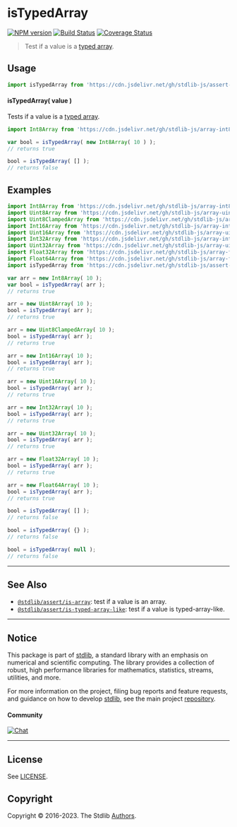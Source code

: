 <!--

@license Apache-2.0

Copyright (c) 2018 The Stdlib Authors.

Licensed under the Apache License, Version 2.0 (the "License");
you may not use this file except in compliance with the License.
You may obtain a copy of the License at

   http://www.apache.org/licenses/LICENSE-2.0

Unless required by applicable law or agreed to in writing, software
distributed under the License is distributed on an "AS IS" BASIS,
WITHOUT WARRANTIES OR CONDITIONS OF ANY KIND, either express or implied.
See the License for the specific language governing permissions and
limitations under the License.

-->

# isTypedArray

[![NPM version][npm-image]][npm-url] [![Build Status][test-image]][test-url] [![Coverage Status][coverage-image]][coverage-url] <!-- [![dependencies][dependencies-image]][dependencies-url] -->

> Test if a value is a [typed array][mdn-typed-array].



<section class="usage">

## Usage

```javascript
import isTypedArray from 'https://cdn.jsdelivr.net/gh/stdlib-js/assert-is-typed-array@deno/mod.js';
```

#### isTypedArray( value )

Tests if a value is a [typed array][mdn-typed-array].

```javascript
import Int8Array from 'https://cdn.jsdelivr.net/gh/stdlib-js/array-int8@deno/mod.js';

var bool = isTypedArray( new Int8Array( 10 ) );
// returns true

bool = isTypedArray( [] );
// returns false
```

</section>

<!-- /.usage -->

<section class="examples">

## Examples

<!-- eslint no-undef: "error" -->

```javascript
import Int8Array from 'https://cdn.jsdelivr.net/gh/stdlib-js/array-int8@deno/mod.js';
import Uint8Array from 'https://cdn.jsdelivr.net/gh/stdlib-js/array-uint8@deno/mod.js';
import Uint8ClampedArray from 'https://cdn.jsdelivr.net/gh/stdlib-js/array-uint8c@deno/mod.js';
import Int16Array from 'https://cdn.jsdelivr.net/gh/stdlib-js/array-int16@deno/mod.js';
import Uint16Array from 'https://cdn.jsdelivr.net/gh/stdlib-js/array-uint16@deno/mod.js';
import Int32Array from 'https://cdn.jsdelivr.net/gh/stdlib-js/array-int32@deno/mod.js';
import Uint32Array from 'https://cdn.jsdelivr.net/gh/stdlib-js/array-uint32@deno/mod.js';
import Float32Array from 'https://cdn.jsdelivr.net/gh/stdlib-js/array-float32@deno/mod.js';
import Float64Array from 'https://cdn.jsdelivr.net/gh/stdlib-js/array-float64@deno/mod.js';
import isTypedArray from 'https://cdn.jsdelivr.net/gh/stdlib-js/assert-is-typed-array@deno/mod.js';

var arr = new Int8Array( 10 );
var bool = isTypedArray( arr );
// returns true

arr = new Uint8Array( 10 );
bool = isTypedArray( arr );
// returns true

arr = new Uint8ClampedArray( 10 );
bool = isTypedArray( arr );
// returns true

arr = new Int16Array( 10 );
bool = isTypedArray( arr );
// returns true

arr = new Uint16Array( 10 );
bool = isTypedArray( arr );
// returns true

arr = new Int32Array( 10 );
bool = isTypedArray( arr );
// returns true

arr = new Uint32Array( 10 );
bool = isTypedArray( arr );
// returns true

arr = new Float32Array( 10 );
bool = isTypedArray( arr );
// returns true

arr = new Float64Array( 10 );
bool = isTypedArray( arr );
// returns true

bool = isTypedArray( [] );
// returns false

bool = isTypedArray( {} );
// returns false

bool = isTypedArray( null );
// returns false
```

</section>

<!-- /.examples -->

<!-- Section for related `stdlib` packages. Do not manually edit this section, as it is automatically populated. -->

<section class="related">

* * *

## See Also

-   <span class="package-name">[`@stdlib/assert/is-array`][@stdlib/assert/is-array]</span><span class="delimiter">: </span><span class="description">test if a value is an array.</span>
-   <span class="package-name">[`@stdlib/assert/is-typed-array-like`][@stdlib/assert/is-typed-array-like]</span><span class="delimiter">: </span><span class="description">test if a value is typed-array-like.</span>

</section>

<!-- /.related -->

<!-- Section for all links. Make sure to keep an empty line after the `section` element and another before the `/section` close. -->


<section class="main-repo" >

* * *

## Notice

This package is part of [stdlib][stdlib], a standard library with an emphasis on numerical and scientific computing. The library provides a collection of robust, high performance libraries for mathematics, statistics, streams, utilities, and more.

For more information on the project, filing bug reports and feature requests, and guidance on how to develop [stdlib][stdlib], see the main project [repository][stdlib].

#### Community

[![Chat][chat-image]][chat-url]

---

## License

See [LICENSE][stdlib-license].


## Copyright

Copyright &copy; 2016-2023. The Stdlib [Authors][stdlib-authors].

</section>

<!-- /.stdlib -->

<!-- Section for all links. Make sure to keep an empty line after the `section` element and another before the `/section` close. -->

<section class="links">

[npm-image]: http://img.shields.io/npm/v/@stdlib/assert-is-typed-array.svg
[npm-url]: https://npmjs.org/package/@stdlib/assert-is-typed-array

[test-image]: https://github.com/stdlib-js/assert-is-typed-array/actions/workflows/test.yml/badge.svg?branch=main
[test-url]: https://github.com/stdlib-js/assert-is-typed-array/actions/workflows/test.yml?query=branch:main

[coverage-image]: https://img.shields.io/codecov/c/github/stdlib-js/assert-is-typed-array/main.svg
[coverage-url]: https://codecov.io/github/stdlib-js/assert-is-typed-array?branch=main

<!--

[dependencies-image]: https://img.shields.io/david/stdlib-js/assert-is-typed-array.svg
[dependencies-url]: https://david-dm.org/stdlib-js/assert-is-typed-array/main

-->

[chat-image]: https://img.shields.io/gitter/room/stdlib-js/stdlib.svg
[chat-url]: https://gitter.im/stdlib-js/stdlib/

[stdlib]: https://github.com/stdlib-js/stdlib

[stdlib-authors]: https://github.com/stdlib-js/stdlib/graphs/contributors

[umd]: https://github.com/umdjs/umd
[es-module]: https://developer.mozilla.org/en-US/docs/Web/JavaScript/Guide/Modules

[deno-url]: https://github.com/stdlib-js/assert-is-typed-array/tree/deno
[umd-url]: https://github.com/stdlib-js/assert-is-typed-array/tree/umd
[esm-url]: https://github.com/stdlib-js/assert-is-typed-array/tree/esm
[branches-url]: https://github.com/stdlib-js/assert-is-typed-array/blob/main/branches.md

[stdlib-license]: https://raw.githubusercontent.com/stdlib-js/assert-is-typed-array/main/LICENSE

[mdn-typed-array]: https://developer.mozilla.org/en-US/docs/Web/JavaScript/Typed_arrays

<!-- <related-links> -->

[@stdlib/assert/is-array]: https://github.com/stdlib-js/assert-is-array/tree/deno

[@stdlib/assert/is-typed-array-like]: https://github.com/stdlib-js/assert-is-typed-array-like/tree/deno

<!-- </related-links> -->

</section>

<!-- /.links -->
